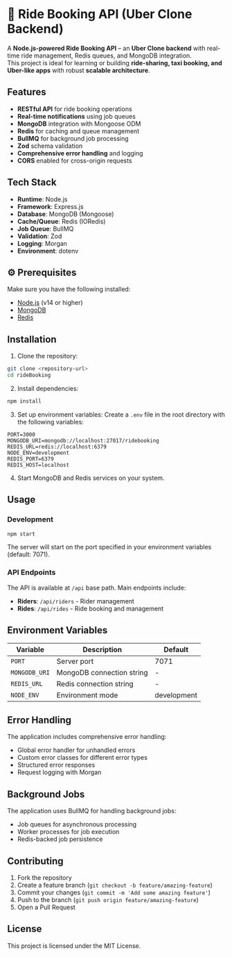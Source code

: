 # 🚖 Ride Booking API (Uber Clone Backend)

A **Node.js-powered Ride Booking API** – an **Uber Clone backend** with real-time ride management, Redis queues, and MongoDB integration.  
This project is ideal for learning or building **ride-sharing, taxi booking, and Uber-like apps** with robust **scalable architecture**.  

## Features

- **RESTful API** for ride booking operations
- **Real-time notifications** using job queues
- **MongoDB** integration with Mongoose ODM
- **Redis** for caching and queue management
- **BullMQ** for background job processing
- **Zod** schema validation
- **Comprehensive error handling** and logging
- **CORS** enabled for cross-origin requests

## Tech Stack

- **Runtime**: Node.js
- **Framework**: Express.js
- **Database**: MongoDB (Mongoose)
- **Cache/Queue**: Redis (IORedis)
- **Job Queue**: BullMQ
- **Validation**: Zod
- **Logging**: Morgan
- **Environment**: dotenv

## ⚙️ Prerequisites
Make sure you have the following installed:
- [Node.js](https://nodejs.org/) (v14 or higher)  
- [MongoDB](https://www.mongodb.com/)  
- [Redis](https://redis.io/)  


## Installation

1. Clone the repository:

```bash
git clone <repository-url>
cd rideBooking
```

2. Install dependencies:

```bash
npm install
```

3. Set up environment variables:
   Create a `.env` file in the root directory with the following variables:

```env
PORT=3000
MONGODB_URI=mongodb://localhost:27017/ridebooking
REDIS_URL=redis://localhost:6379
NODE_ENV=development
REDIS_PORT=6379
REDIS_HOST=localhost
```

4. Start MongoDB and Redis services on your system.

## Usage

### Development

```bash
npm start
```

The server will start on the port specified in your environment variables (default: 7071).

### API Endpoints

The API is available at `/api` base path. Main endpoints include:

- **Riders**: `/api/riders` - Rider management
- **Rides**: `/api/rides` - Ride booking and management

## Environment Variables

| Variable      | Description               | Default     |
| ------------- | ------------------------- | ----------- |
| `PORT`        | Server port               | 7071        |
| `MONGODB_URI` | MongoDB connection string | -           |
| `REDIS_URL`   | Redis connection string   | -           |
| `NODE_ENV`    | Environment mode          | development |

## Error Handling

The application includes comprehensive error handling:

- Global error handler for unhandled errors
- Custom error classes for different error types
- Structured error responses
- Request logging with Morgan

## Background Jobs

The application uses BullMQ for handling background jobs:

- Job queues for asynchronous processing
- Worker processes for job execution
- Redis-backed job persistence

## Contributing

1. Fork the repository
2. Create a feature branch (`git checkout -b feature/amazing-feature`)
3. Commit your changes (`git commit -m 'Add some amazing feature'`)
4. Push to the branch (`git push origin feature/amazing-feature`)
5. Open a Pull Request

## License

This project is licensed under the MIT License.
